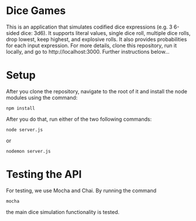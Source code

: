 # Dice Games
This is an application that simulates codified dice expressions (e.g. 3 6-sided dice: 3d6). It supports literal values, single dice roll, multiple dice rolls, drop lowest, keep highest, and explosive rolls. It also provides probabilities for each input expression. For more details, clone this repository, run it locally, and go to http://localhost:3000. Further instructions below...

# Setup

After you clone the repository, navigate to the root of it and install the node modules using the command:

```npm install```

After you do that, run either of the two following commands:

```node server.js```

or

```nodemon server.js```

# Testing the API

For testing, we use Mocha and Chai. By running the command

``` mocha ```

the main dice simulation functionality is tested.
